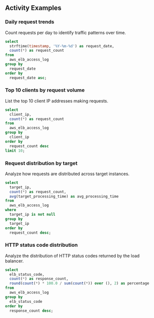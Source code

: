 ## Activity Examples

### Daily request trends

Count requests per day to identify traffic patterns over time.

```sql
select
  strftime(timestamp, '%Y-%m-%d') as request_date,
  count(*) as request_count
from
  aws_elb_access_log
group by
  request_date
order by
  request_date asc;
```

### Top 10 clients by request volume

List the top 10 client IP addresses making requests.

```sql
select
  client_ip,
  count(*) as request_count
from
  aws_elb_access_log
group by
  client_ip
order by
  request_count desc
limit 10;
```

### Request distribution by target

Analyze how requests are distributed across target instances.

```sql
select
  target_ip,
  count(*) as request_count,
  avg(target_processing_time) as avg_processing_time
from
  aws_elb_access_log
where
  target_ip is not null
group by
  target_ip
order by
  request_count desc;
```

### HTTP status code distribution

Analyze the distribution of HTTP status codes returned by the load balancer.

```sql
select
  elb_status_code,
  count(*) as response_count,
  round(count(*) * 100.0 / sum(count(*)) over (), 2) as percentage
from
  aws_elb_access_log
group by
  elb_status_code
order by
  response_count desc;
```
<!-- 
## Detection Examples

### Failed backend connections

Identify instances where the load balancer couldn't connect to the backend targets.

```sql
select
  timestamp,
  elb,
  client_ip,
  target_ip,
  request,
  elb_status_code,
  target_status_code,
  error_reason
from
  aws_elb_access_log
where
  target_status_code = 0
  and elb_status_code = 502
order by
  timestamp desc;
```

### SSL cipher vulnerabilities

Detect usage of deprecated or insecure SSL ciphers.

```sql
select
  ssl_cipher,
  ssl_protocol,
  count(*) as request_count
from
  aws_elb_access_log
where
  ssl_cipher is not null
  and ssl_protocol in ('TLSv1', 'SSLv3')
group by
  ssl_cipher,
  ssl_protocol
order by
  request_count desc;
```

### Suspicious user agents

Identify potentially suspicious user agents making requests.

```sql
select
  timestamp,
  client_ip,
  user_agent,
  request,
  count(*) as request_count
from
  aws_elb_access_log
where
  user_agent like '%bot%'
  or user_agent like '%curl%'
  or user_agent like '%wget%'
group by
  client_ip,
  user_agent
having
  count(*) > 100
order by
  request_count desc;
```

## Operational Examples

### Slow response times

Find requests with unusually high processing times.

```sql
select
  timestamp,
  elb,
  request,
  client_ip,
  target_ip,
  request_processing_time,
  target_processing_time,
  response_processing_time,
  (request_processing_time + target_processing_time + response_processing_time) as total_time
from
  aws_elb_access_log
where
  (request_processing_time + target_processing_time + response_processing_time) > 1
order by
  total_time desc
limit 20;
```

### Target health issues

Identify targets that are returning a high number of errors.

```sql
select
  target_ip,
  target_status_code,
  count(*) as error_count
from
  aws_elb_access_log
where
  target_status_code >= 500
group by
  target_ip,
  target_status_code
having
  count(*) > 10
order by
  error_count desc;
```

## Volume Examples

### High traffic periods

Detect periods of unusually high request volume.

```sql
select
  date_trunc('minute', timestamp) as request_minute,
  elb,
  count(*) as request_count
from
  aws_elb_access_log
group by
  request_minute,
  elb
having
  count(*) > 1000
order by
  request_count desc;
```

### Large response sizes

Track requests generating unusually large responses.

```sql
select
  timestamp,
  elb,
  request,
  client_ip,
  sent_bytes,
  received_bytes
from
  aws_elb_access_log
where
  sent_bytes > 10485760 -- 10MB
order by
  sent_bytes desc;
```

## Baseline Examples

### Traffic patterns by hour

Analyze traffic patterns throughout the day.

```sql
select
  extract('hour' from timestamp) as hour_of_day,
  count(*) as request_count,
  avg(target_processing_time) as avg_processing_time
from
  aws_elb_access_log
group by
  hour_of_day
order by
  hour_of_day;
```

### Requests outside normal hours

Flag unusual activity outside business hours (8 PM - 6 AM).

```sql
select
  timestamp,
  elb,
  client_ip,
  request,
  target_ip,
  elb_status_code
from
  aws_elb_access_log
where
  extract('hour' from timestamp) >= 20 -- 8 PM
  or extract('hour' from timestamp) < 6 -- 6 AM
order by
  timestamp desc;
``` -->